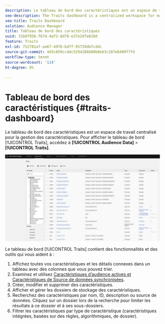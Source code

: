```yaml
---
description: Le tableau de bord des caractéristiques est un espace de travail centralisé pour la gestion des caractéristiques.
seo-description: The Traits dashboard is a centralized workspace for managing traits.
seo-title: Traits Dashboard
solution: Audience Manager
title: Tableau de bord des caractéristiques
uuid: 31b8f958-f67d-4af2-8d78-e37e2dfe810d
feature: Traits
exl-id: 752781af-aa67-4978-bd7f-95739dbfcddc
source-git-commit: 4d3c859cc4dc5294286680b0e63c287e0409f7fd
workflow-type: tm+mt
source-wordcount: '114'
ht-degree: 0%

---
```


# Tableau de bord des caractéristiques {#traits-dashboard}

Le tableau de bord des caractéristiques est un espace de travail centralisé pour la gestion des caractéristiques. Pour afficher le tableau de bord [!UICONTROL Traits], accédez à **[!UICONTROL Audience Data]** > **[!UICONTROL Traits]**.

![](assets/traits-dashboard.png)

<!-- c_tb_dashboard.xml -->

Le tableau de bord [!UICONTROL Traits] contient des fonctionnalités et des outils qui vous aident à :

1. Affichez toutes vos caractéristiques et les détails connexes dans un tableau avec des colonnes que vous pouvez trier.
2. Examinez et utilisez [Caractéristiques d’audience actives et Caractéristiques de Source de données synchronisées](../../features/traits/client-activity-synced-audience-traits.md).
3. Créer, modifier et supprimer des caractéristiques.
4. Afficher et gérer les dossiers de stockage des caractéristiques.
5. Recherchez des caractéristiques par nom, ID, description ou source de données. Cliquez sur un dossier lors de la recherche pour limiter les résultats à ce dossier et à ses sous-dossiers.
6. Filtrer les caractéristiques par type de caractéristique (caractéristiques intégrées, basées sur des règles, algorithmiques, de dossier).
